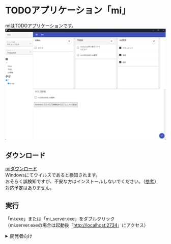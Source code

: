 # TODOアプリケーション「mi」
miはTODOアプリケーションです。  
![mi](https://raw.githubusercontent.com/mt3hr/mi/main/document/img/mi.png)  

## ダウンロード
[miダウンロード](https://github.com/mt3hr/mi/releases/latest)  
Windowsにてウイルスであると検知されます。  
おそらく誤検知ですが、不安な方はインストールしないでください。（[参考](https://zenn.dev/akb428/articles/a7fdcd2614e366)）  
対応予定はありません。  

## 実行
「mi.exe」または「mi_server.exe」をダブルクリック  
（mi.server.exeの場合は起動後「[http://localhost:2734](http://localhost:2734)」にアクセス）  

<details>
<summary>開発者向け</summary>

開発者向けと言いつつ自分向けです。  
ビルドに必要パッケージを公開していないのでビルド不可能だと思います。  

### 開発環境

### セットアップ
1. Golang バージョン1.20の開発環境を用意する  
2. Cコンパイラを用意する（cgo使用のため）  
3. Node.js バージョン18.12.1の開発環境を用意する  
4. 以下のスクリプトを実行する  
```
npm i
```

### ビルド・インストール

アプリケーションインストール  
```
npm run install_app
```

サーバインストール  
```
npm run install_build
```
</details>